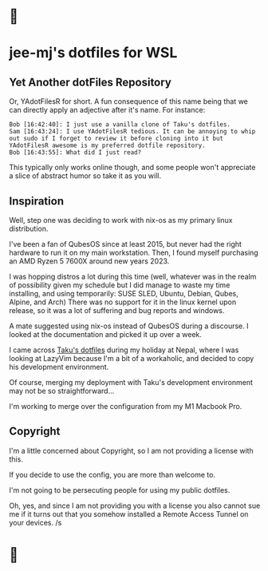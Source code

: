 # 👋

# jee-mj's dotfiles for WSL

## Yet Another dotFiles Repository

Or, YAdotFilesR for short. A fun consequence of this name being that we can directly apply an adjective after it's name. For instance:

```
Bob [16:42:40]: I just use a vanilla clone of Taku's dotfiles.
Sam [16:43:24]: I use YAdotFilesR tedious. It can be annoying to whip out sudo if I forget to review it before cloning into it but YAdotFilesR awesome is my preferred dotfile repository.
Bob [16:43:55]: What did I just read?
```

This typically only works online though, and some people won't appreciate a slice of abstract humor so take it as you will.

## Inspiration

Well, step one was deciding to work with nix-os as my primary linux distribution.

I've been a fan of QubesOS since at least 2015, but never had the right hardware to run it on my main workstation. Then, I found myself purchasing an AMD Ryzen 5 7600X around new years 2023.

I was hopping distros a lot during this time (well, whatever was in the realm of possibility given my schedule but I did manage to waste my time installing, and using temporarily: SUSE SLED, Ubuntu, Debian, Qubes, Alpine, and Arch) There was no support for it in the linux kernel upon release, so it was a lot of suffering and bug reports and windows.

A mate suggested using nix-os instead of QubesOS during a discourse. I looked at the documentation and picked it up over a week.

I came across [Taku's dotfiles](https://github.com/craftzdog/dotfiles-public) during my holiday at Nepal, where I was looking at LazyVim because I'm a bit of a workaholic, and decided to copy his development environment.

Of course, merging my deployment with Taku's development environment may not be so straightforward...

I'm working to merge over the configuration from my M1 Macbook Pro.

## Copyright

I'm a little concerned about Copyright, so I am not providing a license with this.

If you decide to use the config, you are more than welcome to.

I'm not going to be persecuting people for using my public dotfiles.

Oh, yes, and since I am not providing you with a license you also cannot sue me if it turns out that you somehow installed a Remote Access Tunnel on your devices. /s

# 🙏
